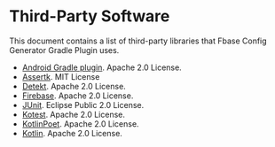 # Third-Party Software

This document contains a list of third-party libraries that Fbase Config Generator Gradle Plugin uses.

- [Android Gradle plugin](https://developer.android.com/build). Apache 2.0 License.
- [Assertk](https://github.com/willowtreeapps/assertk). MIT License
- [Detekt](https://detekt.dev/). Apache 2.0 License.
- [Firebase](https://firebase.google.com/). Apache 2.0 License.
- [JUnit](https://junit.org/junit5/). Eclipse Public 2.0 License.
- [Kotest](https://kotest.io/). Apache 2.0 License.
- [KotlinPoet](https://square.github.io/kotlinpoet/). Apache 2.0 License.
- [Kotlin](https://kotlinlang.org). Apache 2.0 License.
